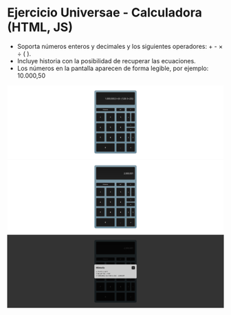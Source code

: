 # Ejercicio Universae - Calculadora (HTML, JS)

- Soporta números enteros y decimales y los siguientes operadores: + - &times; &div; ( ).
- Incluye historia con la posibilidad de recuperar las ecuaciones.
- Los números en la pantalla aparecen de forma legible, por ejemplo: 10.000,50

![Screenshot 3](docs/screenshot3.png)
![Screenshot 2](docs/screenshot2.png)
![Screenshot 1](docs/screenshot1.png)